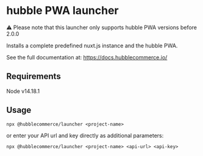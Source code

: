 # hubble PWA launcher

:warning: Please note that this launcher only supports hubble PWA versions before 2.0.0

Installs a complete predefined nuxt.js instance and the hubble PWA.

See the full documentation at: https://docs.hubblecommerce.io/

## Requirements

Node v14.18.1


## Usage
```shell
npx @hubblecommerce/launcher <project-name>
```

or enter your API url and key directly as additional parameters:

```shell
npx @hubblecommerce/launcher <project-name> <api-url> <api-key>
```
